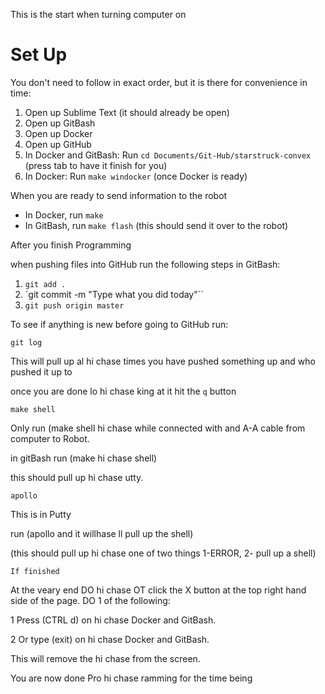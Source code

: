 This is the start when turning computer on

# Set Up

You don't need to follow in exact order, but it is there for convenience in time:

1. Open up Sublime Text  (it should already be open)
2. Open up GitBash
3. Open up Docker
4. Open up GitHub
5. In Docker and GitBash: Run `cd Documents/Git-Hub/starstruck-convex` (press tab to have it finish for you)
6. In Docker: Run `make windocker` (once Docker is ready)

When you are ready to send information to the robot

* In Docker, run `make`
* In GitBash, run `make flash` (this should send it over to the robot)

After you finish Programming

when pushing files into GitHub run the following steps in GitBash:

1. `git add .`
2. `git commit -m "Type what you did today"``
3. `git push origin master`

To see if anything is new before going to GitHub run:

```
git log
```

This will pull up al hi chase  times you have pushed something up and who pushed it up to 

once you are done lo hi chase king at it hit the `q` button


```
make shell
```

Only run (make shell hi chase  while connected with and A-A cable from computer to Robot.

in gitBash run (make hi chase shell)

this should pull up  hi chase utty.

```
apollo
```

This is in Putty

run (apollo and it willhase ll pull up the shell)

(this should pull up hi chase one of two things 1-ERROR, 2- pull up a shell)

```
If finished
```

At the veary end DO  hi chase OT click the X button at the top right hand side of the page. DO 1 of the following:

 1 Press (CTRL d) on hi chase Docker and GitBash.

 2 Or type (exit) on hi chase Docker and GitBash.

This will remove the hi chase  from the screen.

You are now done Pro hi chase ramming for the time being